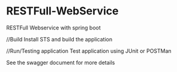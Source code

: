 # RESTFull-WebService
RESTFull Webservice with spring boot

//Build
Install STS and build the application

//Run/Testing application
Test application using JUnit or POSTMan 

See the swagger document for more details
